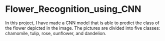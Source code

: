 # Flower_Recognition_using_CNN

In this project, I have made a CNN model that is able to predict the class of the flower depicted in the image. The pictures are divided into five classes: chamomile, tulip, rose, sunflower, and dandelion. 
